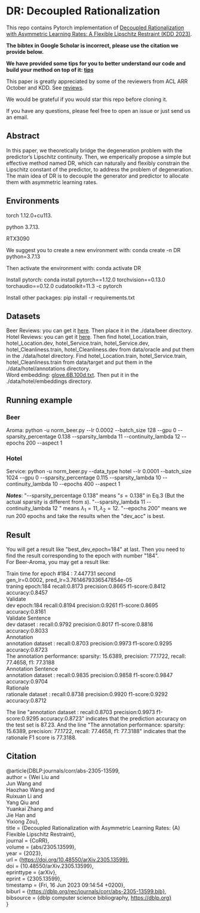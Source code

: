# DR: Decoupled Rationalization
This repo contains Pytorch implementation of [Decoupled Rationalization with Asymmetric Learning Rates: A Flexible Lipschitz Restraint (KDD 2023)](https://github.com/jugechengzi/Rationalization-DR/blob/main/paper.pdf).

**The bibtex in Google Scholar is incorrect, please use the citation we provide below.**

**We have provided some tips for you to better understand our code and build your method on top of it: [tips](https://github.com/jugechengzi/Rationalization-DR/edit/main/tips.pdf)**

This paper is greatly appreciated by some of the reviewers from ACL ARR October and KDD. See [reviews](https://github.com/jugechengzi/Rationalization-DR/blob/main/REVIEW.pdf).

We would be grateful if you would star this repo before cloning it.

If you have any questions, please feel free to open an issue or just send us an email.

## Abstract
In this paper, we theoretically bridge the degeneration problem with the predictor’s Lipschitz continuity. Then, we emperically propose a simple but effective method named DR, which can naturally
and flexibly constrain the Lipschitz constant of the predictor, to address the problem of degeneration. The main idea of DR is to decouple the generator and predictor to allocate them with asymmetric learning rates.

## Environments
torch 1.12.0+cu113. 

python 3.7.13. 

RTX3090

We suggest you to create a new environment with: conda create -n DR python=3.7.13

Then activate the environment with: conda activate DR

Install pytorch: conda install pytorch==1.12.0 torchvision==0.13.0 torchaudio==0.12.0 cudatoolkit=11.3 -c pytorch

Install other packages: pip install -r requirements.txt






## Datasets
Beer Reviews: you can get it [here](http://people.csail.mit.edu/taolei/beer/). Then place it in the ./data/beer directory.  
Hotel Reviews: you can get it [here](https://people.csail.mit.edu/yujia/files/r2a/data.zip). 
Then  find hotel_Location.train, hotel_Location.dev, hotel_Service.train, hotel_Service.dev, hotel_Cleanliness.train, hotel_Cleanliness.dev from data/oracle and put them in the ./data/hotel directory. 
Find hotel_Location.train, hotel_Service.train, hotel_Cleanliness.train from data/target and put them in the ./data/hotel/annotations directory.  
Word embedding: [glove.6B.100d.txt](https://nlp.stanford.edu/projects/glove/). Then put it in the ./data/hotel/embeddings directory.

## Running example
### Beer
Aroma: python -u norm_beer.py --lr 0.0002 --batch_size 128 --gpu 0 --sparsity_percentage 0.138 --sparsity_lambda 11 --continuity_lambda 12 --epochs 200 --aspect 1


### Hotel  
Service: python -u norm_beer.py --data_type hotel --lr 0.0001 --batch_size 1024 --gpu 0 --sparsity_percentage 0.115 --sparsity_lambda 10 --continuity_lambda 10 --epochs 400 --aspect 1

**_Notes_**: "--sparsity_percentage 0.138" means "$s=0.138$" in Eq.3 (But the actual sparsity is different from $s$). "--sparsity_lambda 11 --continuity_lambda 12 " means $\lambda_1=11, \lambda_2=12$. "--epochs 200" means we run 200 epochs and take the results when the "dev_acc" is best.

## Result  
You will get a result like "best_dev_epoch=184" at last. Then you need to find the result corresponding to the epoch with number "184".  
For Beer-Aroma, you may get a result like: 

Train time for epoch #184 : 7.447731 second  
gen_lr=0.0002, pred_lr=3.7614679336547854e-05  
traning epoch:184 recall:0.8173 precision:0.8665 f1-score:0.8412 accuracy:0.8457  
Validate  
dev epoch:184 recall:0.8194 precision:0.9261 f1-score:0.8695 accuracy:0.8161  
Validate Sentence  
dev dataset : recall:0.9792 precision:0.8017 f1-score:0.8816 accuracy:0.8033  
Annotation  
annotation dataset : recall:0.8703 precision:0.9973 f1-score:0.9295 accuracy:0.8723  
The annotation performance: sparsity: 15.6389, precision: 77.1722, recall: 77.4658, f1: 77.3188  
Annotation Sentence  
annotation dataset : recall:0.9835 precision:0.9858 f1-score:0.9847 accuracy:0.9704  
Rationale  
rationale dataset : recall:0.8738 precision:0.9920 f1-score:0.9292 accuracy:0.8712  

The line "annotation dataset : recall:0.8703 precision:0.9973 f1-score:0.9295 accuracy:0.8723" indicates that the prediction accuracy on the test set is 87.23. And the line 
"The annotation performance: sparsity: 15.6389, precision: 77.1722, recall: 77.4658, f1: 77.3188" indicates that the rationale F1 score is 77.3188.

## Citation


@article{DBLP:journals/corr/abs-2305-13599,  
  author       = {Wei Liu and  
                  Jun Wang and  
                  Haozhao Wang and  
                  Ruixuan Li and  
                  Yang Qiu and  
                  Yuankai Zhang and  
                  Jie Han and  
                  Yixiong Zou},  
  title        = {Decoupled Rationalization with Asymmetric Learning Rates: {A} Flexible
                  Lipschitz Restraint},  
  journal      = {CoRR},  
  volume       = {abs/2305.13599},  
  year         = {2023},  
  url          = {https://doi.org/10.48550/arXiv.2305.13599},  
  doi          = {10.48550/arXiv.2305.13599},  
  eprinttype    = {arXiv},  
  eprint       = {2305.13599},  
  timestamp    = {Fri, 16 Jun 2023 09:14:54 +0200},  
  biburl       = {https://dblp.org/rec/journals/corr/abs-2305-13599.bib},  
  bibsource    = {dblp computer science bibliography, https://dblp.org}  
}  












